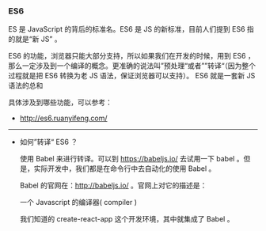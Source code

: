 ### ES6

ES 是 JavaScript 的背后的标准名。ES6 是 JS 的新标准，目前人们提到 ES6 指的就是“新 JS” 。

ES6 的功能，浏览器只能大部分支持，所以如果我们在开发的时候，用到 ES6 ，那么一定涉及到一个编译的概念。更准确的说法叫”预处理“或者””转译“（因为整个过程就是把 ES6 转换为老 JS 语法，保证浏览器可以支持）。
ES6 就是一套新 JS 语法的总和

具体涉及到哪些功能，可以参考：

- http://es6.ruanyifeng.com/
************
* 如何”转译“ ES6 ？

  使用 Babel 来进行转译。可以到 https://babeljs.io/ 去试用一下 babel 。但是，实际开发中，我们都是在命令行中去自动化的使用 Babel 。

  Babel 的官网在：http://babeljs.io/ 。官网上对它的描述是：

  一个 Javascript 的编译器( compiler )

  我们知道的 create-react-app 这个开发环境，其中就集成了 Babel 。
